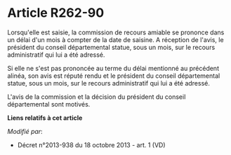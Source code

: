 # Article R262-90

Lorsqu'elle est saisie, la commission de recours amiable se prononce dans un délai d'un mois à compter de la date de saisine.
A réception de l'avis, le président du conseil départemental statue, sous un mois, sur le recours administratif qui lui a été
adressé. 

Si elle ne s'est pas prononcée au terme du délai mentionné au précédent alinéa, son avis est réputé rendu et le président du
conseil départemental statue, sous un mois, sur le recours administratif qui lui a été adressé. 

L'avis de la commission et la décision du président du conseil départemental sont motivés.

**Liens relatifs à cet article**

_Modifié par_:

  - Décret n°2013-938 du 18 octobre 2013 - art. 1 (VD)
